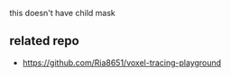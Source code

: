 


this doesn't have child mask


## related repo

* https://github.com/Ria8651/voxel-tracing-playground